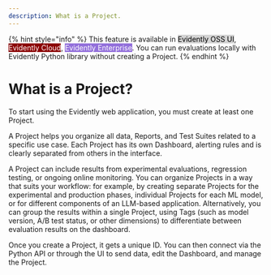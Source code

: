 ```yaml
---
description: What is a Project.
---   
```


{% hint style="info" %}
This feature is available in <mark style="color:black;background-color:lightgray;">Evidently OSS UI</mark>, <mark style="color:white;background-color:darkred;">Evidently Cloud</mark>, <mark style="color:white;background-color:mediumpurple;">Evidently Enterprise</mark>.
You can run evaluations locally with Evidently Python library without creating a Project.
{% endhint %}

# What is a Project?

To start using the Evidently web application, you must create at least one Project.

A Project helps you organize all data, Reports, and Test Suites related to a specific use case. Each Project has its own Dashboard, alerting rules and is clearly separated from others in the interface.

A Project can include results from experimental evaluations, regression testing, or ongoing online monitoring. You can organize Projects in a way that suits your workflow: for example, by creating separate Projects for the experimental and production phases, individual Projects for each ML model, or for different components of an LLM-based application. Alternatively, you can group the results within a single Project, using Tags (such as model version, A/B test status, or other dimensions) to differentiate between evaluation results on the dashboard.

Once you create a Project, it gets a unique ID. You can then connect via the Python API or through the UI to send data, edit the Dashboard, and manage the Project.
